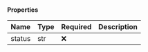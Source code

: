 #

**Properties**

| Name   | Type | Required | Description |
| :----- | :--- | :------- | :---------- |
| status | str  | ❌       |             |
